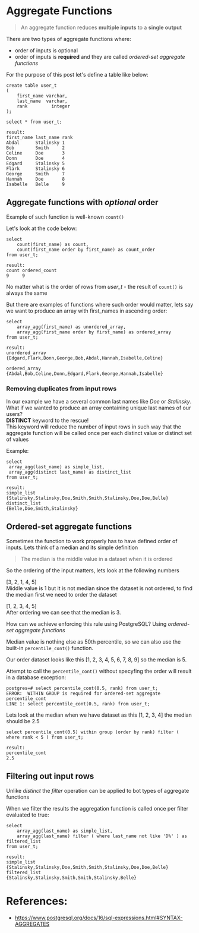 # Aggregate Functions

> An aggregate function reduces **multiple inputs** to a **single output**

There are two types of aggregate functions where:
- order of inputs is optional
- order of inputs is **required** and they are called *ordered-set aggregate functions*

For the purpose of this post let's define a table like below:
```
create table user_t
(
    first_name varchar,
    last_name  varchar,
    rank		 integer
);

select * from user_t;

result:
first_name last_name rank
Abdal      Stalinsky 1     
Bob        Smith     2     
Celine     Doe       3     
Donn       Doe       4     
Edgard     Stalinsky 5     
Flark      Stalinsky 6     
George     Smith     7     
Hannah     Doe       8     
Isabelle   Belle     9 
```

## Aggregate functions with *optional* order

Example of such function is well-known `count()` 

Let's look at the code below:
```
select
    count(first_name) as count,
    count(first_name order by first_name) as count_order
from user_t;

result:
count ordered_count 
9     9      
```

No matter what is the order of rows from *user_t* - the result of `count()` is always the same

But there are examples of functions where such order would matter,
lets say we want to produce an array with first_names in ascending order:

```
select
    array_agg(first_name) as unordered_array,
    array_agg(first_name order by first_name) as ordered_array
from user_t;

result:
unordered_array                                               
{Edgard,Flark,Donn,George,Bob,Abdal,Hannah,Isabelle,Celine}

ordered_array
{Abdal,Bob,Celine,Donn,Edgard,Flark,George,Hannah,Isabelle} 
```

### Removing duplicates from input rows

In our example we have a several common last names like *Doe* or *Stalinsky*.  
What if we wanted to produce an array containing unique last names of our users?  
**DISTINCT** keyword to the rescue!  
This keyword will reduce the number of input rows in such way that the aggregate function will be called once per each distinct value or distinct set of values  

Example:
```
select 
 array_agg(last_name) as simple_list,
 array_agg(distinct last_name) as distinct_list
from user_t;

result:
simple_list
{Stalinsky,Stalinsky,Doe,Smith,Smith,Stalinsky,Doe,Doe,Belle} 
distinct_list
{Belle,Doe,Smith,Stalinsky} 
```

## Ordered-set aggregate functions

Sometimes the function to work properly has to have defined order of inputs. 
Lets think of a median and its simple definition  
> The median is the middle value in a dataset when it is ordered

So the ordering of the input matters, lets look at the following numbers

[3, 2, 1, 4, 5]  
Middle value is 1 but it is not median since the dataset is not ordered, to find the median first we need to order the dataset  

[1, 2, 3, 4, 5]  
After ordering we can see that the median is 3. 

How can we achieve enforcing this rule using PostgreSQL? Using *ordered-set aggregate functions*  

Median value is nothing else as 50th percentile, so we can also use the built-in `percentile_cont()` function.

Our order dataset looks like this [1, 2, 3, 4, 5, 6, 7, 8, 9] so the median is 5. 

Attempt to call the `percentile_cont()` without specyfing the order will result in a database exception:

```
postgres=# select percentile_cont(0.5, rank) from user_t;
ERROR:  WITHIN GROUP is required for ordered-set aggregate percentile_cont
LINE 1: select percentile_cont(0.5, rank) from user_t;
```

Lets look at the median when we have dataset as this [1, 2, 3, 4] the median should be 2.5
```
select percentile_cont(0.5) within group (order by rank) filter ( where rank < 5 ) from user_t;

result:
percentile_cont
2.5
```

## Filtering out input rows

Unlike *distinct* the *filter* operation can be applied to bot types of aggregate functions

When we filter the results the aggregation function is called once per filter evaluated to true: 
```
select
    array_agg(last_name) as simple_list,
    array_agg(last_name) filter ( where last_name not like 'D%' ) as filtered_list
from user_t;

result:
simple_list
{Stalinsky,Stalinsky,Doe,Smith,Smith,Stalinsky,Doe,Doe,Belle}
filtered_list
{Stalinsky,Stalinsky,Smith,Smith,Stalinsky,Belle}
```

# References:  
- https://www.postgresql.org/docs/16/sql-expressions.html#SYNTAX-AGGREGATES





